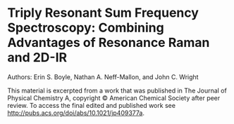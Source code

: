 # Triply Resonant Sum Frequency Spectroscopy: Combining Advantages of Resonance Raman and 2D-IR

Authors: Erin S. Boyle, Nathan A. Neff-Mallon, and John C. Wright

This material is excerpted from a work that was published in The Journal of Physical Chemistry A, copyright © American Chemical Society after peer review. To access the final edited and published work see http://pubs.acs.org/doi/abs/10.1021/jp409377a.
